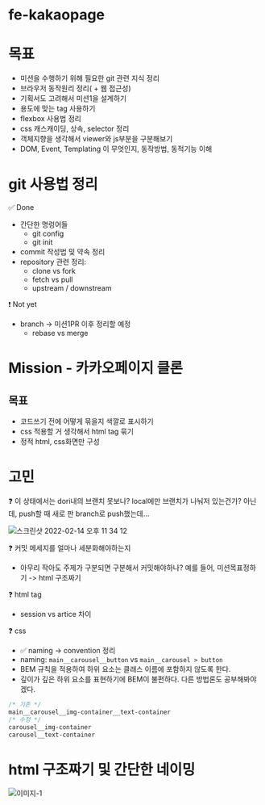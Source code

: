 # fe-kakaopage

# 목표

- 미션을 수행하기 위해 필요한 git 관련 지식 정리
- 브라우저 동작원리 정리( + 웹 접근성)
- 기획서도 고려해서 미션1을 설계하기
- 용도에 맞는 tag 사용하기
- flexbox 사용법 정리
- css 캐스캐이딩, 상속, selector 정리
- 객체지향을 생각해서 viewer와 js부분을 구분해보기
- DOM, Event, Templating 이 무엇인지, 동작방법, 동적기능 이해

# git 사용법 정리

✅ Done

- 간단한 명렁어들
  - git config
  - git init
- commit 작성법 및 약속 정리
- repository 관련 정리:
  - clone vs fork
  - fetch vs pull
  - upstream / downstream

❗️ Not yet

- branch -> 미션1PR 이후 정리할 예정
  - rebase vs merge

# Mission - 카카오페이지 클론

## 목표

- 코드쓰기 전에 어떻게 묶을지 색깔로 표시하기
- css 적용할 거 생각해서 html tag 묶기
- 정적 html, css화면만 구성

# 고민

❓ 이 상태에서는 dori내의 브랜치 못보나? local에만 브랜치가 나눠저 있는건가? 아닌데, push할 때 새로 판 branch로 push했는데...

![스크린샷 2022-02-14 오후 11 34 12](https://user-images.githubusercontent.com/71386219/153883813-ac766d7b-ef76-43c2-a275-efaaaadceca2.png)

❓ 커밋 메세지를 얼마나 세분화해야하는지

- 아무리 작아도 주제가 구분되면 구분해서 커밋해야하나? 예를 들어, 미션목표정하기 -> html 구조짜기

❓ html tag

- session vs artice 차이

❓ css

- ✅ naming -> convention 정리
- naming: `main__carousel__button` vs `main__carousel > button`
- BEM 규칙을 적용하여 하위 요소는 클래스 이름에 포함하지 않도록 한다.
- 깊이가 깊은 하위 요소를 표현하기에 BEM이 불편하다. 다른 방법론도 공부해봐야겠다.

```css
/* 기존 */
main__carousel__img-container__text-container
/* 수정 */
carousel__img-container
carousel__text-container
```

# html 구조짜기 및 간단한 네이밍

![이미지-1](https://user-images.githubusercontent.com/71386219/153881920-aa848f63-bb26-48c7-b39c-a000ceac688d.jpg)
